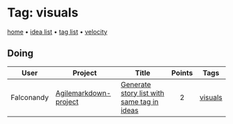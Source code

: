 # Tag: visuals

[home](../index.md) • [idea list](../ideas.md) • [tag list](../tags.md) • [velocity](../velocity.md)

## Doing
| User | Project | Title | Points | Tags |
|---|---|---|:---:|---|
| Falconandy | [Agilemarkdown-project](../agilemarkdown-project.md) | [Generate story list with same tag in ideas](../agilemarkdown-project/Generate-story-list-with-same-tag-in-ideas.md) | 2 | [visuals](visuals.md) |
